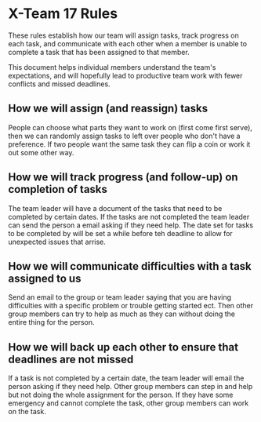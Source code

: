 # X-Team 17 Rules

These rules establish how our team will assign tasks,
track progress on each task, and communicate with each other 
when a member is unable to complete a task that has been assigned to that member.

This document helps individual members understand the team's expectations,
and will hopefully lead to productive team work with fewer conflicts
and missed deadlines.

## How we will assign (and reassign) tasks

People can choose what parts they want to work on (first come first serve), then we can randomly assign tasks to left over people who don't have a preference. If two people want the same task they can flip a coin or work it out some other way.

## How we will track progress (and follow-up) on completion of tasks

The team leader will have a document of the tasks that need to be completed by certain dates. If the tasks are not completed the team leader can send the person a email asking if they need help. The date set for tasks to be completed by will be set a while before teh deadline to allow for unexpected issues that arrise.

## How we will communicate difficulties with a task assigned to us

Send an email to the group or team leader saying that you are having difficulties with a specific problem or trouble getting started ect. Then other group members can try to help as much as they can without doing the entire thing for the person.

## How we will back up each other to ensure that deadlines are not missed

If a task is not completed by a certain date, the team leader will email the person asking if they need help. Other group members can step in and help but not doing the whole assignment for the person. If they have some emergency and cannot complete the task, other group members can work on the task.



